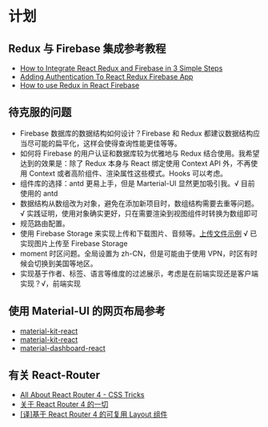 # 计划

## Redux 与 Firebase 集成参考教程

- [How to Integrate React Redux and Firebase in 3 Simple Steps](https://medium.com/quick-code/how-to-integrate-react-redux-and-firebase-in-3-simple-steps-c44804a6af38)
- [Adding Authentication To React Redux Firebase App](https://medium.com/quick-code/adding-authentication-to-react-redux-firebase-app-f0efcb1c519a)
- [How to use Redux in React Firebase](https://www.robinwieruch.de/react-firebase-redux-tutorial)

## 待克服的问题

- Firebase 数据库的数据结构如何设计？Firebase 和 Redux 都建议数据结构应当尽可能的扁平化，这样会使得查询性能更佳等等。
- 如何将 Firebase 的用户认证和数据库较为优雅地与 Redux 结合使用。我希望达到的效果是：除了 Redux 本身与 React 绑定使用 Context API 外，不再使用 Context 或者高阶组件、渲染属性这些模式。Hooks 可以考虑。
- 组件库的选择：antd 更易上手，但是 Marterial-UI 显然更加吸引我。√ 目前使用的 antd
- 数据结构从数组改为对象，避免在添加新项目时，数组结构需要去重等问题。√ 实践证明，使用对象确实更好，只在需要渲染到视图组件时转换为数组即可
- 规范路由配置。
- 使用 Firebase Storage 来实现上传和下载图片、音频等。[上传文件示例](https://firebase.google.com/docs/storage/web/upload-files?authuser=0#full_example) √ 已实现图片上传至 Firebase Storage
- moment 时区问题。全局设置为 zh-CN，但是可能由于使用 VPN，时区有时候会切换到美国等地区。
- 实现基于作者、标签、语言等维度的过滤展示，考虑是在前端实现还是客户端实现？√，前端实现

## 使用 Material-UI 的网页布局参考

- [material-kit-react](https://demos.creative-tim.com/material-kit-react/#/)
- [material-kit-react](https://demos.creative-tim.com/material-kit-react/#/landing-page)
- [material-dashboard-react](https://demos.creative-tim.com/material-dashboard-react/#/admin/notifications)

## 有关 React-Router

- [All About React Router 4 - CSS Tricks](https://css-tricks.com/react-router-4/)
- [关于 React Router 4 的一切](https://github.com/xitu/gold-miner/blob/master/TODO/all-about-react-router-4.md)
- [[译]基于 React Router 4 的可复用 Layout 组件](https://segmentfault.com/a/1190000008976511)
